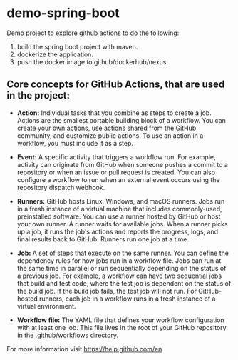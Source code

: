 # demo-spring-boot
Demo project to explore github actions to do the following:
1. build the spring boot project with maven.
2. dockerize the application.
3. push the docker image to github/dockerhub/nexus.

## Core concepts for GitHub Actions, that are used in the project:
* <B>Action:</B> 
Individual tasks that you combine as steps to create a job. Actions are the smallest portable building block of a workflow. You can create your own actions, use actions shared from the GitHub community, and customize public actions. To use an action in a workflow, you must include it as a step.

* <B>Event:</B> 
A specific activity that triggers a workflow run. For example, activity can originate from GitHub when someone pushes a commit to a repository or when an issue or pull request is created. You can also configure a workflow to run when an external event occurs using the repository dispatch webhook.

* <B>Runners:</B>
GitHub hosts Linux, Windows, and macOS runners. Jobs run in a fresh instance of a virtual machine that includes commonly-used, preinstalled software. You can use a runner hosted by GitHub or host your own runner. A runner waits for available jobs. When a runner picks up a job, it runs the job's actions and reports the progress, logs, and final results back to GitHub. Runners run one job at a time. 

* <B>Job:</B>
A set of steps that execute on the same runner. You can define the dependency rules for how jobs run in a workflow file. Jobs can run at the same time in parallel or run sequentially depending on the status of a previous job. For example, a workflow can have two sequential jobs that build and test code, where the test job is dependent on the status of the build job. If the build job fails, the test job will not run. For GitHub-hosted runners, each job in a workflow runs in a fresh instance of a virtual environment.

* <B>Workflow file:</B>
The YAML file that defines your workflow configuration with at least one job. This file lives in the root of your GitHub repository in the .github/workflows directory.

For more information visit https://help.github.com/en
